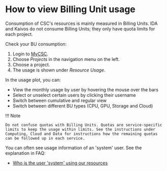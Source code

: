 # How to view Billing Unit usage

Consumption of CSC's resources is mainly measured in Billing Units. IDA and
Kaivos do not consume Billing Units; they only have quota limits for each
project.

Check your BU consumption:

1. Login to [MyCSC](http://my.csc.fi).
1. Choose _Projects_ in the navigation menu on the left.
1. Choose a project.
1. The usage is shown under _Resource Usage_.

In the usage plot, you can:

* View the monthly usage by user by hovering the mouse over the bars
* Select or unselect certain users by clicking their username
* Switch between cumulative and regular view
* Switch between different BU types (CPU, GPU, Storage and Cloud)

!!! Note

    Do not confuse quotas with Billing Units. Quotas are service-specific
    limits to keep the usage within limits. See the instructions under
    Computing, Cloud and Data for instructions how the remaining quotas
    can be followed up in each service.

You can often see usage information of an 'system' user. See the explanation
in FAQ:

* [Who is the user 'system' using our resources](../support/faq/who-unknown-is-using-our-resources.md)
